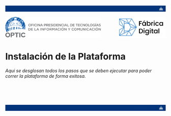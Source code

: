 <!-- Cabecera del proyecto -->
<!-- Seccion obligatoria para todas las paginas subyacentes (apertura) -->
<img
  alt="Presidencia de la República Dominicana"
  title="Presidencia de la República Dominicana"
  src="manuales/assets/page-break.png" />
<div>
  <img
    width="300"
    align="left"
    alt="Oficina Presidencial de Tecnología de la Información y de la Comunicación"
    title="Oficina Presidencial de Tecnología de la Información y de la Comunicación"
    src="manuales/assets/optic.svg" />
  <img
    width="150"
    align="right"
    alt="Fábrica Digital"
    title="Fábrica Digital"
    src="manuales/assets/digital-factory.png" />
</div>
<br>
<br>
<br>
<br>
<!-- Seccion obligatoria para todas las paginas subyacentes (cierre) -->

# Instalación de la Plataforma
_Aqui se desglosan todos los pasos que se deben ejecutar para poder correr la plataforma de forma exitosa._

<!-- Seccion obligatoria para todas las paginas subyacentes (apuertura) -->
<br>
<br>
<br>
<br>
<img
  alt="Presidencia de la República Dominicana"
  title="Presidencia de la República Dominicana"
  src="manuales/assets/page-break.png" />
<!-- Seccion obligatoria para todas las paginas subyacentes (cierre) -->
